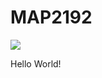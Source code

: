 # MAP2192

<img src="https://miro.medium.com/v2/resize:fit:993/1*mgXvzNcwfpnBawI6XTkVRg.png">

Hello World!
